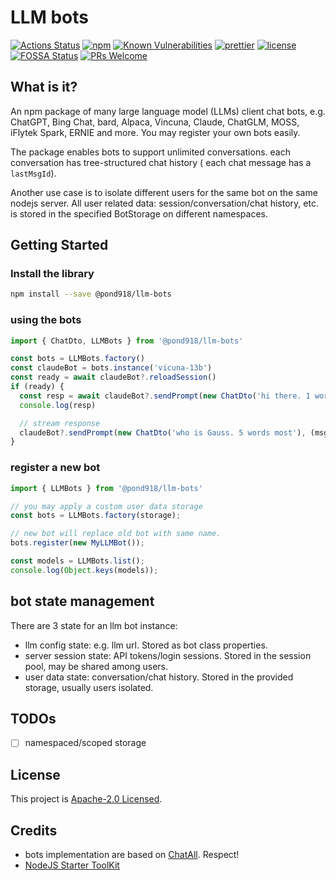 # LLM bots

[![Actions Status](https://github.com/pond918/llm-bots/workflows/ci/badge.svg)](https://github.com/pond918/llm-bots/actions)
[![npm](https://img.shields.io/npm/v/@pond918/llm-bots.svg)](https://www.npmjs.com/package/@pond918/llm-bots)
[![Known Vulnerabilities](https://snyk.io/test/github/pond918/llm-bots/badge.svg?targetFile=package.json)](https://snyk.io/test/github/pond918/llm-bots?targetFile=package.json)
[![prettier](https://img.shields.io/badge/code_style-prettier-ff69b4.svg?style=flat)](https://github.com/prettier/prettier)
[![license](https://img.shields.io/npm/l/l@pond918/lm-bots.svg)](https://www.npmjs.com/package/@pond918/llm-bots)
[![FOSSA Status](https://app.fossa.com/api/projects/git%2Bgithub.com%2Fpond918%2Fllm-bots.svg?type=shield)](https://app.fossa.com/projects/git%2Bgithub.com%2Fpond918%2Fllm-bots?ref=badge_shield)
[![PRs Welcome](https://img.shields.io/badge/PRs-welcome-brightgreen.svg?style=flat-square)](https://makeapullrequest.com)

## What is it?

An npm package of many large language model (LLMs) client chat bots, e.g. ChatGPT, Bing Chat, bard, Alpaca, Vincuna, Claude, ChatGLM, MOSS, iFlytek Spark, ERNIE and more. You may register your own bots easily.

The package enables bots to support unlimited conversations. each conversation has tree-structured chat history ( each chat message has a `lastMsgId`).

Another use case is to isolate different users for the same bot on the same nodejs server. All user related data: session/conversation/chat history, etc. is stored in the specified BotStorage on different namespaces.

## Getting Started

### Install the library

```sh
npm install --save @pond918/llm-bots
```

### using the bots

```typescript
import { ChatDto, LLMBots } from '@pond918/llm-bots'

const bots = LLMBots.factory()
const claudeBot = bots.instance('vicuna-13b')
const ready = await claudeBot?.reloadSession()
if (ready) {
  const resp = await claudeBot?.sendPrompt(new ChatDto('hi there. 1 word most'))
  console.log(resp)

  // stream response
  claudeBot?.sendPrompt(new ChatDto('who is Gauss. 5 words most'), (msg) => console.log(msg))
}
```

### register a new bot

```typescript
import { LLMBots } from '@pond918/llm-bots'

// you may apply a custom user data storage
const bots = LLMBots.factory(storage);

// new bot will replace old bot with same name.
bots.register(new MyLLMBot());

const models = LLMBots.list();
console.log(Object.keys(models));
```

## bot state management

There are 3 state for an llm bot instance:

- llm config state: e.g. llm url. Stored as bot class properties.
- server session state: API tokens/login sessions. Stored in the session pool, may be shared among users.
- user data state: conversation/chat history. Stored in the provided storage, usually users isolated.

## TODOs

- [ ] namespaced/scoped storage

## License

This project is [Apache-2.0 Licensed](LICENSE).

## Credits

- bots implementation are based on [ChatAll](https://github.com/sunner/ChatALL). Respect!
- [NodeJS Starter ToolKit](https://github.com/vitorsalgado/create-nodejs-ts)

